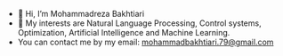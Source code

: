 - 👋 Hi, I’m Mohammadreza Bakhtiari
- 👀 My interests are Natural Language Processing, Control systems, Optimization, Artificial Intelligence and Machine Learning.
- You can contact me by my email: mohammadbakhtiari.79@gmail.com

<!--
**Bakhtiarii/Bakhtiarii** is a ✨ _special_ ✨ repository because its `README.md` (this file) appears on your GitHub profile.

Here are some ideas to get you started:

- 🔭 I’m currently working on ...
- 🌱 I’m currently learning ...
- 👯 I’m looking to collaborate on ...
- 🤔 I’m looking for help with ...
- 💬 Ask me about ...
- 📫 How to reach me: ...
- 😄 Pronouns: ...
- ⚡ Fun fact: ...
-->
